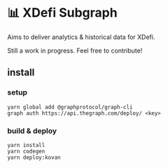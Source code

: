 # 📊 XDefi Subgraph

Aims to deliver analytics & historical data for XDefi. 

Still a work in progress. Feel free to contribute!

## install

### setup
```
yarn global add @graphprotocol/graph-cli
graph auth https://api.thegraph.com/deploy/ <key>
```

### build & deploy 
```
yarn install
yarn codegen
yarn deploy:kovan
```

